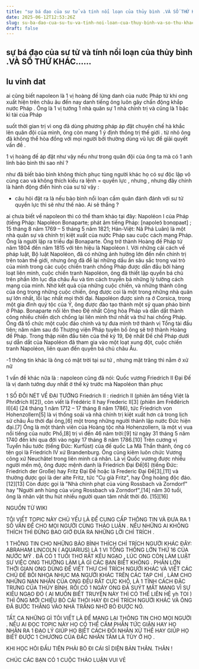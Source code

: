 ```yaml
---
title: "sự bá đạo của sư tử và tính nổi loạn của thủy bình .VÀ SỐ THỨ KHÁC......"
date: 2025-06-12T12:53:26Z
slug: su-ba-dao-cua-su-tu-va-tinh-noi-loan-cua-thuy-binh-va-so-thu-khac
draft: false
---
```


## sự bá đạo của sư tử và tính nổi loạn của thủy bình .VÀ SỐ THỨ KHÁC......

## lu vinh dat

ai cũng biết napoleon là 1 vị hoàng đế lừng danh của nước Pháp từ khi ong xuất hiện trên châu âu đến nay danh tiếng ông luôn gây chấn động khắp nước Pháp . Ông là 1 vị tướng 1 nhà quân sự 1 nhà chính trị và cũng là 1 bậc kì tài của Pháp
                       
 
suốt thời gian trị vì ong đã dùng phương pháp áp đặt chuyên chế hà khắc lên quân đội của mình, ông còn mang 1 ý định thống trị thế giới . từ nhỏ ông đã không thể hòa đồng với mọi người bởi thường dùng vũ lực để giải quyết vấn đề .
 
1 vị hoàng đế áp đặt như vậy nếu như trong quân đội của ông ta mà có 1 anh lính bảo bình thì sao nhĩ ?

như đã biết bảo bình không thích phục tùng người khác họ có sự độc lập vô cùng cao và không thích kiểu ra lệnh = quyền lực , nhưng , nhưng đây chính là hành động điển hình của sư tử vậy :
 - câu hỏi đặt ra là nếu bảo bình nổi loạn cầm quân  đánh  đánh với sư tử quyền lực thì sẽ như thế nào. Ai sẽ thắng ?
 
ai chưa biết về napoleon thì có thể tham khảo tại đây:
Napoléon I của Pháp (tiếng Pháp: Napoléon Bonaparte; phát âm tiếng Pháp: [napoleɔ̃ bɔnɑpaʁt] ; 15 tháng 8 năm 1769 – 5 tháng 5 năm 1821; Hán-Việt: Nã Phá Luân) là một nhà quân sự và chính trị kiệt xuất của nước Pháp sau cuộc cách mạng Pháp. Ông là người lập ra triều đại Bonaparte. Ông trở thành Hoàng đế Pháp từ năm 1804 đến năm 1815 với tên hiệu là Napoléon I. Với những cải cách về pháp luật, Bộ luật Napoléon, đã có những ảnh hưởng lớn đến nền chính trị trên toàn thế giới, nhưng ông đã để lại những dấu ấn sâu sắc trong vai trò của mình trong các cuộc chiến tranh chống Pháp được dẫn đầu bởi hàng loạt liên minh, cuộc chiến tranh Napoléon, ông đã thiết lập quyền bá chủ trên phần lớn lục địa châu Âu và tìm cách truyền bá những lý tưởng cách mạng của mình. Nhờ kết quả của những cuộc chiến, và những thành công của ông trong những cuộc chiến, ông được coi là một trong những nhà quân sự lớn nhất, lỗi lạc nhất mọi thời đại.
Napoléon được sinh ra ở Corsica, trong một gia đình quý tộc của Ý, ông được đào tạo thành một sỹ quan pháo binh ở Pháp. Bonaparte nổi lên theo Đệ nhất Cộng hòa Pháp và dẫn dắt thành công nhiều chiến dịch chống lại liên minh thứ nhất và thứ hai chống Pháp. Ông đã tổ chức một cuộc đảo chính và tự đưa mình trở thành vị Tổng tài đầu tiên; năm năm sau đó Thượng viện Pháp tuyên bố ông sẽ trở thành Hoàng đế Pháp. Trong thập niên đầu tiên của thế kỷ 19, Đệ nhất Đế chế Pháp dưới sự dẫn dắt của Napoléon đã tham gia vào một loạt xung đột, cuộc chiến tranh Napoléon, liên quan đến quyền bá chủ châu Âu.
 
-1 thông tin khác là ông có mặt trời tại sư tử , nhưng mặt trăng thì nằm ở xử nữ
 
1 vấn đề khác nữa là : napoleon cũng đã nói: Quốc vương Friedrich II Đại Đế là vị danh tướng duy nhất ở thế kỷ trước mà Napoléon thán phục
 
1 SỐ ĐÔI NÉT VỀ ĐẠI TƯỚNG Friedrich II :
riedrich II (phiên âm tiếng Việt là Phriđrích II[2]), còn viết là Frédéric II hay Frederic II[3] (phiên âm Frêđêrich II)[4] (24 tháng 1 năm 1712 – 17 tháng 8 năm 1786), tức Friedrich von Hohenzollern[5] là vị thống soái và nhà chính trị kiệt xuất hơn cả trong lịch sử châu Âu thời đại ông,[6] một trong những người thành lập nước Đức hiện đại.[7] Ông là một thành viên của Hoàng tộc nhà Hohenzollern, là một vị vua nổi tiếng của nước Phổ,[8] trị vì đến 46 năm trời:[9] từ ngày 31 tháng 5 năm 1740 đến khi qua đời vào ngày 17 tháng 8 năm 1786.[10] Trên cương vị Tuyển hầu tước (tiếng Đức: Kurfüst) của đế quốc La Mã Thần thánh, ông có tên gọi là Friedrich IV xứ Brandenburg. Ông cũng kiêm luôn chức Vương công xứ Neuchâtel trong liên minh cá nhân. Là vị Quốc vương được nhiều người mến mộ, ông được mệnh danh là Friedrich Đại Đế[6] (tiếng Đức: Friedrich der Große) hay Fritz Đại Đế hoặc là Frederic Đại Đế[3],[11] và thường được gọi là der alte Fritz, tức "Cụ già Fritz", hay Ông hoàng độc đáo.[12][13] Còn được gọi là "Nhà chinh phạt của vùng Rossbach và Zorndorf" hay "Người anh hùng của vùng Rossbach và Zorndorf",[14] năm 30 tuổi, ông là nhân vật thu hút nhiều người quan tâm nhất thời đó. [15][16]
 
NGUỒN TỪ WIKI
 
 
TÔI VIẾT TOPIC NÀY CHỦ YẾU LÀ ĐỂ CUNG CẤP THÔNG TIN VÀ ĐƯA RA 1 SỐ VẤN ĐỀ CHO MỌI NGƯỜI CÙNG THẢO LUẬN . NẾU NHỮNG AI KHÔNG THÍCH THÌ ĐỪNG BAO GIỜ  ĐƯA RA NHỮNG LỜI CHỈ TRÍCH .
 
1 THÔNG TIN CHO NHỮNG BẢO BÌNH THÍCH CHỈ TRÍCH NGƯỜI KHÁC ĐÂY:
ABRAHAM LINCOLN ( AQUARIUS) LÀ 1 VI TỔNG THỐNG LỚN THỨ 16 CỦA NƯỚC MỸ . ĐÃ CÓ 1 TUỔI THƠ RẤT KÊU NGẠO , LÚC ONG CÒN LÀM LUẬT SƯ VIỆC ONG THƯỜNG LÀM LÀ GÌ CÁC BẠN BIẾT KHÔNG . PHẦN LỚN THỜI GIAN ONG DÙNG ĐỂ VIẾT THƯ CHỈ TRÍCH NGƯỜI KHÁC VÀ VIẾT CÁC CHỦ ĐỀ BÔI NHỌA NHỤC MẠ NGƯỜI KHÁC TRÊN CÁC TẠP CHÍ , LÀM CHO NHỮNG NẠN NHÂN CỦA ONG ĐỀU RẤT CỰC KHỔ, LÀ 1 TÍNH CÁCH ĐẶC TRƯNG CỦA THỦY BÌNH. RỒI CÓ 1 NGÀY ONG ĐÃ SUÝT MẤT MẠNG VÌ SỰ KIÊU NGẠO ĐÓ ( AI MUỐN BIẾT TRUYỆN NÀY THÌ CÓ THỂ LIÊN HỆ yh TOI ) THÌ ÔNG MỚI CHIỆU BỎ CÁI THÓI HAY ĐI CHỈ TRÍCH NGƯỜI KHÁC VÀ ÔNG ĐÃ BƯỚC THẲNG VÀO NHÀ TRẮNG NHỜ BỎ ĐƯỢC NÓ.
 
 
TẤT CA NHỮNG GÌ TÔI VIẾT LÀ ĐỂ MANG LẠI THÔNG TIN CHO MỌI NGƯỜI . NẾU AI ĐỌC TOPIC NÀY HỌ CÓ THỂ CĂM PHẪN TỨC GIẬN HAY HỌ NHẬN RA 1 ĐẠO LÝ GIÚP HỌ BIẾT CÁCH ĐỐI NHÂN XỬ THẾ HAY GIÚP HỌ BIẾT ĐƯỢC 1 CHƯƠNG CỦA ĐẮC NHÂN TÂM LÀ TÙY Ở HỌ .
 
KHI HỌC HỎI ĐẦU TIÊN PHẢI BỎ ĐI CÁI SĨ DIỆN BẢN THÂN.            THÂN !
 
CHÚC CÁC BẠN CÓ 1 CUỘC THẢO LUẬN VUI VẺ